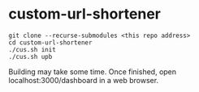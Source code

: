 
# custom-url-shortener

```
git clone --recurse-submodules <this repo address>
cd custom-url-shortener
./cus.sh init
./cus.sh upb
```
Building may take some time. Once finished, open localhost:3000/dashboard in a web browser.